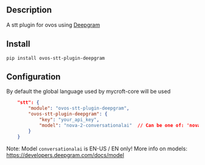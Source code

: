 ## Description

A stt plugin for ovos using [Deepgram](https://deepgram.com/)

## Install

`pip install ovos-stt-plugin-deepgram`


## Configuration

By default the global language used by mycroft-core will be used

```json
    "stt": {
        "module": "ovos-stt-plugin-deepgram",
        "ovos-stt-plugin-deepgram": {
            "key": "your_api_key",
            "model": "nova-2-conversationalai"  // Can be one of: 'nova-2-general', 'nova-2-meeting', 'nova-2-phonecall', 'nova-2-voicemail', 'nova-2-finance', 'nova-2-conversationalai', 'nova-2-video', 'nova-2-medical', 'nova-2-drivethru', 'nova-2-automotive'
        }
    }
```

Note: Model `conversationalai` is EN-US / EN only!
More info on models: https://developers.deepgram.com/docs/model
